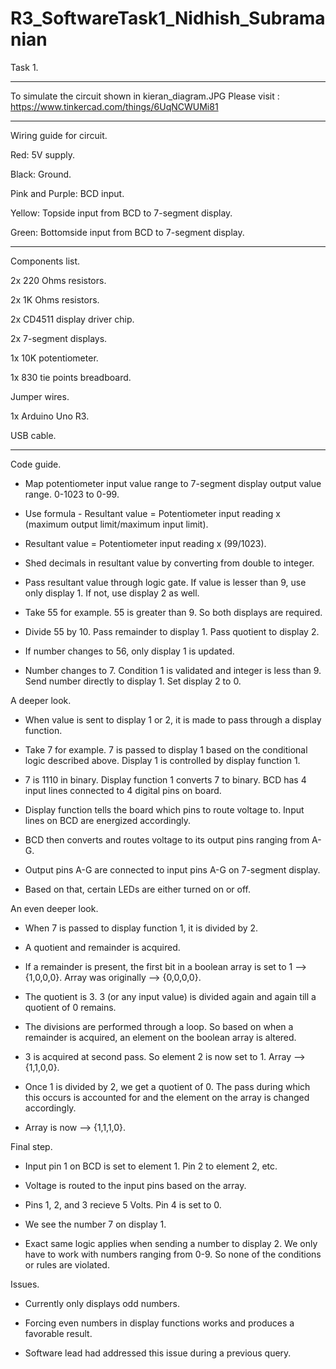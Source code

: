 # R3_SoftwareTask1_Nidhish_Subramanian
Task 1.

------------------------------------------------------------

To simulate the circuit shown in kieran_diagram.JPG
Please visit :  https://www.tinkercad.com/things/6UqNCWUMi81 

------------------------------------------------------------

Wiring guide for circuit.

Red: 5V supply.

Black: Ground.

Pink and Purple: BCD input.

Yellow: Topside input from BCD to 7-segment display.

Green: Bottomside input from BCD to 7-segment display.

------------------------------------------------------------

Components list.

2x 220 Ohms resistors.

2x 1K Ohms resistors.

2x CD4511 display driver chip.

2x 7-segment displays.

1x 10K potentiometer.

1x 830 tie points breadboard.

Jumper wires.

1x Arduino Uno R3.

USB cable.

------------------------------------------------------------

Code guide.

- Map potentiometer input value range to 7-segment display output value range. 0-1023 to 0-99.

- Use formula - Resultant value = Potentiometer input reading x (maximum output limit/maximum input limit).

- Resultant value = Potentiometer input reading x (99/1023).

- Shed decimals in resultant value by converting from double to integer.

- Pass resultant value through logic gate. If value is lesser than 9, use only display 1. If not, use display 2 as well.

- Take 55 for example. 55 is greater than 9. So both displays are required.

- Divide 55 by 10. Pass remainder to display 1. Pass quotient to display 2.

- If number changes to 56, only display 1 is updated. 

- Number changes to 7. Condition 1 is validated and integer is less than 9. Send number directly to display 1. Set display 2 to 0.


A deeper look.

- When value is sent to display 1 or 2, it is made to pass through a display function.

- Take 7 for example. 7 is passed to display 1 based on the conditional logic described above. Display 1 is controlled by display function 1.

- 7 is 1110 in binary. Display function 1 converts 7 to binary. BCD has 4 input lines connected to 4 digital pins on board. 

- Display function tells the board which pins to route voltage to. Input lines on BCD are energized accordingly. 

- BCD then converts and routes voltage to its output pins ranging from A-G. 

- Output pins A-G are connected to input pins A-G on 7-segment display.

- Based on that, certain LEDs are either turned on or off. 

An even deeper look.

- When 7 is passed to display function 1, it is divided by 2.

- A  quotient and remainder is acquired.

- If a remainder is present, the first bit in a boolean array is set to 1 --> {1,0,0,0}. Array was originally --> {0,0,0,0}.

- The quotient is 3. 3 (or any input value) is divided again and again till a quotient of 0 remains.

- The divisions are performed through a loop. So based on when a remainder is acquired, an element on the boolean array is altered. 

- 3 is acquired at second pass. So element 2 is now set to 1. Array --> {1,1,0,0}.

- Once 1 is divided by 2, we get a quotient of 0. The pass during which this occurs is accounted for and the element on the array is changed accordingly.

- Array is now --> {1,1,1,0}.

Final step.

- Input pin 1 on BCD is set to element 1. Pin 2 to element 2, etc.

- Voltage is routed to the input pins based on the array.

- Pins 1, 2, and 3 recieve 5 Volts. Pin 4 is set to 0. 

- We see the number 7 on display 1.

- Exact same logic applies when sending a number to display 2. We only have to work with numbers ranging from 0-9. So none of the conditions or rules are violated.

Issues.

- Currently only displays odd numbers.

- Forcing even numbers in display functions works and produces a favorable result.

- Software lead had addressed this issue during a previous query.
